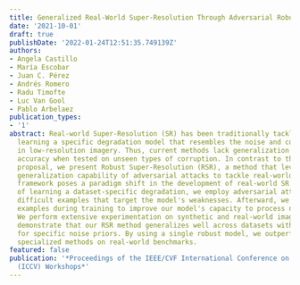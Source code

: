 ```yaml
---
title: Generalized Real-World Super-Resolution Through Adversarial Robustness
date: '2021-10-01'
draft: true
publishDate: '2022-01-24T12:51:35.749139Z'
authors:
- Angela Castillo
- María Escobar
- Juan C. Pérez
- Andrés Romero
- Radu Timofte
- Luc Van Gool
- Pablo Arbelaez
publication_types:
- '1'
abstract: Real-world Super-Resolution (SR) has been traditionally tackled by first
  learning a specific degradation model that resembles the noise and corruption artifacts
  in low-resolution imagery. Thus, current methods lack generalization and lose their
  accuracy when tested on unseen types of corruption. In contrast to the traditional
  proposal, we present Robust Super-Resolution (RSR), a method that leverages the
  generalization capability of adversarial attacks to tackle real-world SR. Our novel
  framework poses a paradigm shift in the development of real-world SR methods. Instead
  of learning a dataset-specific degradation, we employ adversarial attacks to create
  difficult examples that target the model's weaknesses. Afterward, we use these adversarial
  examples during training to improve our model's capacity to process noisy inputs.
  We perform extensive experimentation on synthetic and real-world images and empirically
  demonstrate that our RSR method generalizes well across datasets without re-training
  for specific noise priors. By using a single robust model, we outperform state-of-the-art
  specialized methods on real-world benchmarks.
featured: false
publication: '*Proceedings of the IEEE/CVF International Conference on Computer Vision
  (ICCV) Workshops*'
---
```


